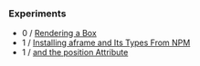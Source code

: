 ### Experiments
- 0 / [Rendering a Box](https://github.com/rpivo/aframe-experiments/tree/master/0)
- 1 / [Installing aframe and Its Types From NPM](https://github.com/rpivo/aframe-experiments/tree/master/1)
- 1 / [<a-scene> and the position Attribute](https://github.com/rpivo/aframe-experiments/tree/master/2)